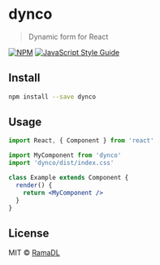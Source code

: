 # dynco

> Dynamic form for React

[![NPM](https://img.shields.io/npm/v/dynco.svg)](https://www.npmjs.com/package/dynco) [![JavaScript Style Guide](https://img.shields.io/badge/code_style-standard-brightgreen.svg)](https://standardjs.com)

## Install

```bash
npm install --save dynco
```

## Usage

```jsx
import React, { Component } from 'react'

import MyComponent from 'dynco'
import 'dynco/dist/index.css'

class Example extends Component {
  render() {
    return <MyComponent />
  }
}
```

## License

MIT © [RamaDL](https://github.com/RamaDL)
